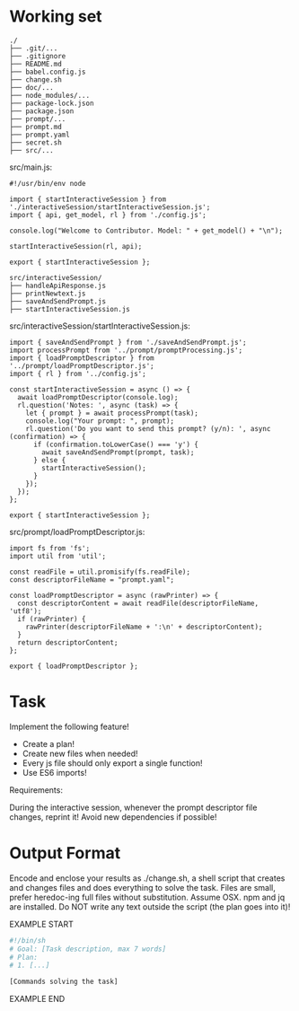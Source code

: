 # Working set

```
./
├── .git/...
├── .gitignore
├── README.md
├── babel.config.js
├── change.sh
├── doc/...
├── node_modules/...
├── package-lock.json
├── package.json
├── prompt/...
├── prompt.md
├── prompt.yaml
├── secret.sh
├── src/...

```
src/main.js:
```
#!/usr/bin/env node

import { startInteractiveSession } from './interactiveSession/startInteractiveSession.js';
import { api, get_model, rl } from './config.js';

console.log("Welcome to Contributor. Model: " + get_model() + "\n");

startInteractiveSession(rl, api);

export { startInteractiveSession };

```

```
src/interactiveSession/
├── handleApiResponse.js
├── printNewtext.js
├── saveAndSendPrompt.js
├── startInteractiveSession.js

```
src/interactiveSession/startInteractiveSession.js:
```
import { saveAndSendPrompt } from './saveAndSendPrompt.js';
import processPrompt from '../prompt/promptProcessing.js';
import { loadPromptDescriptor } from '../prompt/loadPromptDescriptor.js';
import { rl } from '../config.js';

const startInteractiveSession = async () => {
  await loadPromptDescriptor(console.log);
  rl.question('Notes: ', async (task) => {
    let { prompt } = await processPrompt(task);
    console.log("Your prompt: ", prompt);
    rl.question('Do you want to send this prompt? (y/n): ', async (confirmation) => {
      if (confirmation.toLowerCase() === 'y') {
        await saveAndSendPrompt(prompt, task);
      } else {
        startInteractiveSession();
      }
    });
  });
};

export { startInteractiveSession };

```

src/prompt/loadPromptDescriptor.js:
```
import fs from 'fs';
import util from 'util';

const readFile = util.promisify(fs.readFile);
const descriptorFileName = "prompt.yaml";

const loadPromptDescriptor = async (rawPrinter) => {
  const descriptorContent = await readFile(descriptorFileName, 'utf8');
  if (rawPrinter) {
    rawPrinter(descriptorFileName + ':\n' + descriptorContent);
  }
  return descriptorContent;
};

export { loadPromptDescriptor };

```


# Task

Implement the following feature!

- Create a plan!
- Create new files when needed!
- Every js file should only export a single function!
- Use ES6 imports!

Requirements:

During the interactive session, whenever the prompt descriptor file changes, reprint it! Avoid new dependencies if possible!



# Output Format

Encode and enclose your results as ./change.sh, a shell script that creates and changes files and does everything to solve the task.
Files are small, prefer heredoc-ing full files without substitution.
Assume OSX.
npm and jq are installed.
Do NOT write any text outside the script (the plan goes into it)!


EXAMPLE START

```sh
#!/bin/sh
# Goal: [Task description, max 7 words]
# Plan:
# 1. [...]

[Commands solving the task]
```

EXAMPLE END

